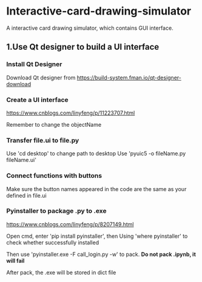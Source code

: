 # Interactive-card-drawing-simulator
A interactive card drawing simulator, which contains GUI interface.

## 1.Use Qt designer to build a UI interface
### Install Qt Designer
Download Qt designer from https://build-system.fman.io/qt-designer-download

### Create a UI interface
https://www.cnblogs.com/linyfeng/p/11223707.html

Remember to change the objectName

### Transfer file.ui to file.py
Use 'cd desktop' to change path to desktop
Use 'pyuic5 -o fileName.py fileName.ui'

### Connect functions with buttons
Make sure the button names appeared in the code are the same as your defined in file.ui

### Pyinstaller to package .py to .exe
https://www.cnblogs.com/linyfeng/p/8207149.html

Open cmd, enter 'pip install pyinstaller', then Using 'where pyinstaller' to check whether successfully installed

Then use 'pyinstaller.exe -F call_login.py -w' to pack. **Do not pack .ipynb, it will fail**

After pack, the .exe will be stored in dict file
